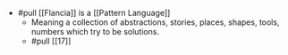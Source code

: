 - #pull [[Flancia]] is a [[Pattern Language]]
  - Meaning a collection of abstractions, stories, places, shapes, tools, numbers which try to be solutions.
  - #pull [[17]]
